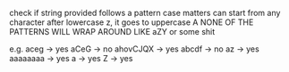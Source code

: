 check if string provided follows a pattern
case matters
can start from any character
after lowercase z, it goes to uppercase A
NONE OF THE PATTERNS WILL WRAP AROUND LIKE aZY or some shit

e.g.
aceg -> yes
aCeG -> no
ahovCJQX -> yes
abcdf -> no
az -> yes
aaaaaaaa -> yes
a -> yes
Z -> yes